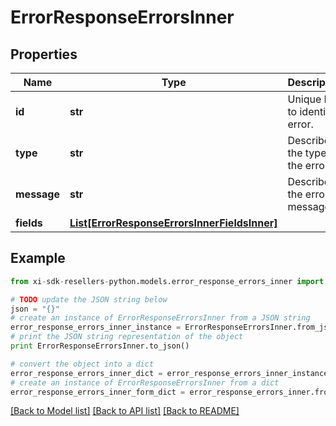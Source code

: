 # ErrorResponseErrorsInner


## Properties

Name | Type | Description | Notes
------------ | ------------- | ------------- | -------------
**id** | **str** | Unique Id to identify error. | [optional] 
**type** | **str** | Describes the type of the error. | [optional] 
**message** | **str** | Describes the error message. | [optional] 
**fields** | [**List[ErrorResponseErrorsInnerFieldsInner]**](ErrorResponseErrorsInnerFieldsInner.md) |  | [optional] 

## Example

```python
from xi-sdk-resellers-python.models.error_response_errors_inner import ErrorResponseErrorsInner

# TODO update the JSON string below
json = "{}"
# create an instance of ErrorResponseErrorsInner from a JSON string
error_response_errors_inner_instance = ErrorResponseErrorsInner.from_json(json)
# print the JSON string representation of the object
print ErrorResponseErrorsInner.to_json()

# convert the object into a dict
error_response_errors_inner_dict = error_response_errors_inner_instance.to_dict()
# create an instance of ErrorResponseErrorsInner from a dict
error_response_errors_inner_form_dict = error_response_errors_inner.from_dict(error_response_errors_inner_dict)
```
[[Back to Model list]](../README.md#documentation-for-models) [[Back to API list]](../README.md#documentation-for-api-endpoints) [[Back to README]](../README.md)


